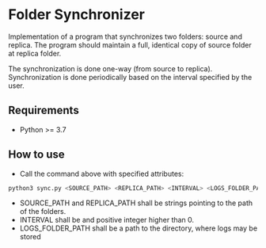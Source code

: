 # Folder Synchronizer

Implementation of a program that synchronizes two folders: source and replica. 
The program should maintain a full, identical copy of source folder at replica folder.

The synchronization is done one-way (from source to replica).
Synchronization is done periodically based on the interval specified by the user.

## Requirements
- Python >= 3.7

## How to use
- Call the command above with specified attributes:
```bash
python3 sync.py <SOURCE_PATH> <REPLICA_PATH> <INTERVAL> <LOGS_FOLDER_PATH>
```
- SOURCE_PATH and REPLICA_PATH shall be strings pointing to the path of the folders.
- INTERVAL shall be and positive integer higher than 0. 
- LOGS_FOLDER_PATH shall be a path to the directory, where logs may be stored